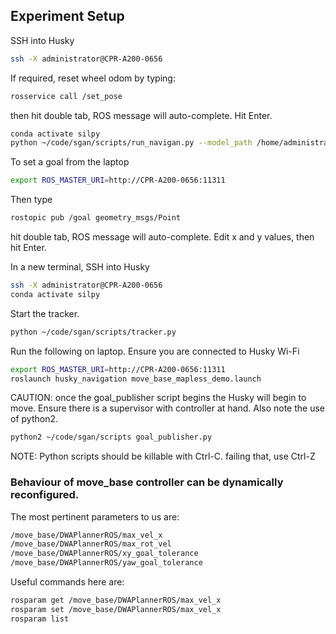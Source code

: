 ## Experiment Setup 

SSH into Husky
```bash
ssh -X administrator@CPR-A200-0656
````
If required, reset wheel odom by typing:
```bash
rosservice call /set_pose 
```
then hit double tab, ROS message will auto-complete. Hit Enter.
```bash
conda activate silpy
python ~/code/sgan/scripts/run_navigan.py --model_path /home/administrator/code/sgan/scripts/SocialNavRelativeGoal.pt
````
To set a goal from the laptop
```bash
export ROS_MASTER_URI=http://CPR-A200-0656:11311 
````
Then type
```bash
rostopic pub /goal geometry_msgs/Point 
```
hit double tab, ROS message will auto-complete. Edit x and y values, then hit Enter.

In a new terminal, SSH into Husky
```bash
ssh -X administrator@CPR-A200-0656
conda activate silpy
```
Start the tracker.
```bash
python ~/code/sgan/scripts/tracker.py
```
Run the following on laptop. Ensure you are connected to Husky Wi-Fi
```bash
export ROS_MASTER_URI=http://CPR-A200-0656:11311
roslaunch husky_navigation move_base_mapless_demo.launch
```
CAUTION: once the goal_publisher script begins the Husky will begin to move. Ensure there is a supervisor with controller at hand.
Also note the use of python2.
```bash
python2 ~/code/sgan/scripts goal_publisher.py          
```
NOTE: Python scripts should be killable with Ctrl-C. failing that, use Ctrl-Z

### Behaviour of move_base controller can be dynamically reconfigured.
The most pertinent parameters to us are:
``` markdown
/move_base/DWAPlannerROS/max_vel_x
/move_base/DWAPlannerROS/max_rot_vel
/move_base/DWAPlannerROS/xy_goal_tolerance
/move_base/DWAPlannerROS/yaw_goal_tolerance
```
Useful commands here are:
```bash
rosparam get /move_base/DWAPlannerROS/max_vel_x
rosparam set /move_base/DWAPlannerROS/max_vel_x
rosparam list
```
